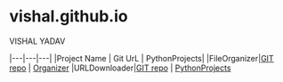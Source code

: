 # vishal.github.io

VISHAL YADAV 

|---|---|---|
|Project Name  |  Git UrL  | PythonProjects|
|FileOrganizer|[GIT repo](https://github.com/yadavvishal36/Organizer)  |  [Organizer](https://github.com/yadavvishal36/Organizer)
|URLDownloader|[GIT repo](https://github.com/yadavvishal36/PythonProjects)  |  [PythonProjects](https://github.com/yadavvishal36/PythonProjects)
